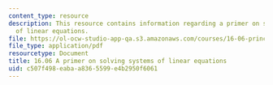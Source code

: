 ```yaml
---
content_type: resource
description: This resource contains information regarding a primer on solving systems
  of linear equations.
file: https://ol-ocw-studio-app-qa.s3.amazonaws.com/courses/16-06-principles-of-automatic-control-fall-2012/c507f498eabaa8365599e4b2950f6061_MIT16_06F12_primer.pdf
file_type: application/pdf
resourcetype: Document
title: 16.06 A primer on solving systems of linear equations
uid: c507f498-eaba-a836-5599-e4b2950f6061
---
```

